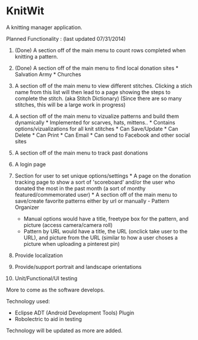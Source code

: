 KnitWit
=======

A knitting manager application. 

Planned Functionality : (last updated 07/31/2014)

  1. (Done) A section off of the main menu to count rows completed when knitting a pattern.
  
  2. (Done) A section off of the main menu to find local donation sites
  	* Salvation Army
  	* Churches

  3. A section off of the main menu to view different stitches. Clicking a stich name from this list will
  then lead to a page showing the steps to complete the stitch. (aka Stitch Dictionary) (Since there are so many stitches, this will be a large work in progress)

  4. A section off of the main menu to vizualize patterns and build them dynamically
  	* Implemented for scarves, hats, mittens..
  	* Contains options/vizualizations for all knit stitches
  	* Can Save/Update
  	* Can Delete
  	* Can Print
  	* Can Email
  	* Can send to Facebook and other social sites

  5. A section off of the main menu to track past donations

  6. A login page

  7. Section for user to set unique options/settings
  	* A page on the donation tracking page to show a sort of 'scoreboard' and/or the user who donated the most in the past month (a sort of monthy featured/commemorated user)
  	* A section off of the main menu to save/create favorite patterns either by url or manually - Pattern Organizer
  		* Manual options would have a title, freetype box for the pattern, and picture (access camera/camera roll)
  		* Pattern by URL would have a title, the URL (onclick take user to the URL), and picture from the URL (similar to how a user choses a picture when uploading a pinterest pin)

  8. Provide localization

  9. Provide/support portrait and landscape orientations

  10. Unit/Functional/UI testing
  
More to come as the software develops.

Technology used:
* Eclipse ADT (Android Development Tools) Plugin
* Robolectric to aid in testing

Technology will be updated as more are added.
